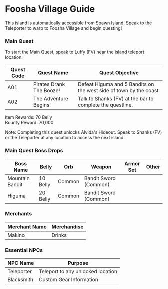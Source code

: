 # Foosha Village Guide

This island is automatically accessible from Spawn Island. Speak to the Teleporter to warp to Foosha Village and begin questing!

### Main Quest

To start the Main Quest, speak to Luffy (FV) near the island teleport location.

| Quest Code| Quest Name               | Quest Objective|
|-----------|-----------               |-----------|
| A01       | Pirates Drank The Booze! |Defeat Higuma and 5 Bandits on the west side of town by the coast.|
| A02       | The Adventure Begins!    |Talk to Shanks (FV) at the bar to complete the questline.|

Item Rewards: 70 Belly<br>
Bounty Reward: 70,000

Note: Completing this quest unlocks Alvida's Hideout. Speak to Shanks (FV) or the Teleporter at any location to access the next island.

### Main Quest Boss Drops

| Boss Name      | Belly    | Orb    | Weapon               | Armor Set | Other     |
|-----------     |----------|--------|-----------           |-----------|-----------|
| Mountain Bandit| 10 Belly | Common | Bandit Sword (Common)|           |           |
| Higuma         | 20 Belly | Common | Bandit Sword (Common)|           |           |

### Merchants

| Merchant Name    | Merchandise |
|-------------     |-----------|
| Makino           | Drinks |

### Essential NPCs

| NPC Name         | Purpose                            |
|-------------     |-----------                         |
| Teleporter       | Teleport to any unlocked location  |
| Blacksmith       | Custom Gear Information            |
